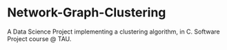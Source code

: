 # Network-Graph-Clustering
A Data Science Project implementing a clustering algorithm, in C.
Software Project course @ TAU.
